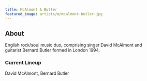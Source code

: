 ```yaml
---
title: McAlmont & Butler
featured_image: artists/m/mcalmont-butler.jpg
---
```

## About

English rock/soul music duo, comprising singer David McAlmont and guitarist Bernard Butler formed in London 1994.

### Current Lineup

David McAlmont, Bernard Butler

